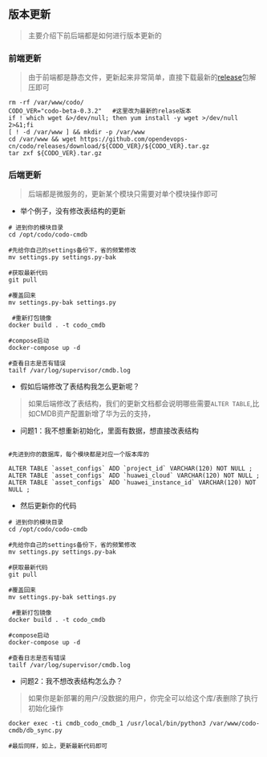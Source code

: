 ## 版本更新

> 主要介绍下前后端都是如何进行版本更新的


### 前端更新
> 由于前端都是静态文件，更新起来非常简单，直接下载最新的[release](https://github.com/opendevops-cn/codo/releases)包解压即可

```
rm -rf /var/www/codo/
CODO_VER="codo-beta-0.3.2"   #这里改为最新的relase版本
if ! which wget &>/dev/null; then yum install -y wget >/dev/null 2>&1;fi
[ ! -d /var/www ] && mkdir -p /var/www
cd /var/www && wget https://github.com/opendevops-cn/codo/releases/download/${CODO_VER}/${CODO_VER}.tar.gz
tar zxf ${CODO_VER}.tar.gz
```

### 后端更新

> 后端都是微服务的，更新某个模块只需要对单个模块操作即可


- 举个例子，没有修改表结构的更新
```shell
# 进到你的模块目录
cd /opt/codo/codo-cmdb  

#先给你自己的settings备份下，省的频繁修改
mv settings.py settings.py-bak    

#获取最新代码
git pull  

#覆盖回来
mv settings.py-bak settings.py    

 #重新打包镜像
docker build . -t codo_cmdb    

#compose启动
docker-compose up -d            

#查看日志是否有错误
tailf /var/log/supervisor/cmdb.log  

```

- 假如后端修改了表结构我怎么更新呢？

> 如果后端修改了表结构，我们的更新文档都会说明哪些需要`ALTER TABLE`,比如CMDB资产配置新增了华为云的支持，

- 问题1：我不想重新初始化，里面有数据，想直接改表结构  

```mysql  

#先进到你的数据库，每个模块都是对应一个版本库的

ALTER TABLE `asset_configs` ADD `project_id` VARCHAR(120) NOT NULL ;
ALTER TABLE `asset_configs` ADD `huawei_cloud` VARCHAR(120) NOT NULL ;
ALTER TABLE `asset_configs` ADD `huawei_instance_id` VARCHAR(120) NOT NULL ;  

```
- 然后更新你的代码

```shell
# 进到你的模块目录
cd /opt/codo/codo-cmdb  

#先给你自己的settings备份下，省的频繁修改
mv settings.py settings.py-bak    

#获取最新代码
git pull  

#覆盖回来
mv settings.py-bak settings.py    

 #重新打包镜像
docker build . -t codo_cmdb    

#compose启动
docker-compose up -d            

#查看日志是否有错误
tailf /var/log/supervisor/cmdb.log  
```

- 问题2：我不想改表结构怎么办？  

> 如果你是新部署的用户/没数据的用户，你完全可以给这个库/表删除了执行初始化操作  

```
docker exec -ti cmdb_codo_cmdb_1 /usr/local/bin/python3 /var/www/codo-cmdb/db_sync.py

#最后同样，如上，更新最新代码即可
```